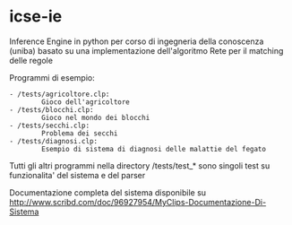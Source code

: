 icse-ie
=======

Inference Engine in python per corso di ingegneria della conoscenza (uniba)
basato su una implementazione dell'algoritmo Rete per il matching delle regole

Programmi di esempio:

	- /tests/agricoltore.clp:
			Gioco dell'agricoltore
	- /tests/blocchi.clp:
			Gioco nel mondo dei blocchi
	- /tests/secchi.clp:
			Problema dei secchi
	- /tests/diagnosi.clp:
			Esempio di sistema di diagnosi delle malattie del fegato

Tutti gli altri programmi nella directory /tests/test_* sono singoli test su
funzionalita' del sistema e del parser

Documentazione completa del sistema disponibile su http://www.scribd.com/doc/96927954/MyClips-Documentazione-Di-Sistema 